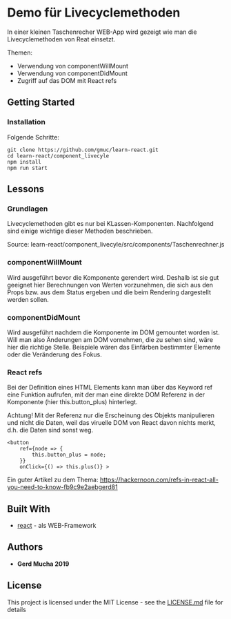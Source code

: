 # Demo für Livecyclemethoden

In einer kleinen Taschenrecher WEB-App wird gezeigt wie man die Livecyclemethoden von Reat einsetzt.

Themen:

- Verwendung von componentWillMount
- Verwendung von componentDidMount
- Zugriff auf das DOM mit React refs

## Getting Started

### Installation

Folgende Schritte:

```
git clone https://github.com/gmuc/learn-react.git
cd learn-react/component_livecyle
npm install
npm run start
```

## Lessons

### Grundlagen

Livecyclemethoden gibt es nur bei KLassen-Komponenten. Nachfolgend sind einige wichtige dieser Methoden beschrieben.

Source: learn-react/component_livecyle/src/components/Taschenrechner.js

### componentWillMount

Wird ausgeführt bevor die Komponente gerendert wird. Deshalb ist sie
gut geeignet hier Berechnungen von Werten vorzunehmen, die sich aus den Props bzw.
aus dem Status ergeben und die beim Rendering dargestellt werden sollen.

### componentDidMount

Wird ausgeführt nachdem die Komponente im DOM gemountet worden ist. Will man also
Änderungen am DOM vornehmen, die zu sehen sind, wäre hier die richtige Stelle.
Beispiele wären das Einfärben bestimmter Elemente oder die Veränderung des Fokus.

### React refs

Bei der Definition eines HTML Elements kann man über das Keyword ref eine Funktion
aufrufen, mit der man eine direkte DOM Referenz in der Komponente (hier this.button_plus) hinterlegt.

Achtung! Mit der Referenz nur die Erscheinung des Objekts manipulieren und nicht
die Daten, weil das viruelle DOM von React davon nichts merkt, d.h. die Daten
sind sonst weg.

```
<button
	ref={node => {
		this.button_plus = node;
	}}
	onClick={() => this.plus()} >
```

Ein guter Artikel zu dem Thema:
https://hackernoon.com/refs-in-react-all-you-need-to-know-fb9c9e2aebgerd81

## Built With

- [react](https://reactjs.org/) - als WEB-Framework

## Authors

- **Gerd Mucha 2019**

## License

This project is licensed under the MIT License - see the [LICENSE.md](../LICENSE.md) file for details
